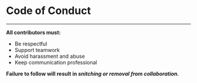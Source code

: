 # Code of Conduct
---
**All contributors must:**
- Be respectful  
- Support teamwork  
- Avoid harassment and abuse  
- Keep communication professional  

**Failure to follow will result in *snitching or removal from collaboration.***